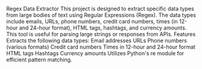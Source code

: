 Regex Data Extractor
This project is designed to extract specific data types from large bodies of text using Regular Expressions (Regex). The data types include emails, URLs, phone numbers, credit card numbers, times (in 12-hour and 24-hour format), HTML tags, hashtags, and currency amounts. This tool is useful for parsing large strings or responses from APIs.
Features
Extracts the following data types:
Email addresses
URLs
Phone numbers (various formats)
Credit card numbers
Times in 12-hour and 24-hour format
HTML tags
Hashtags
Currency amounts
Utilizes Python's re module for efficient pattern matching.